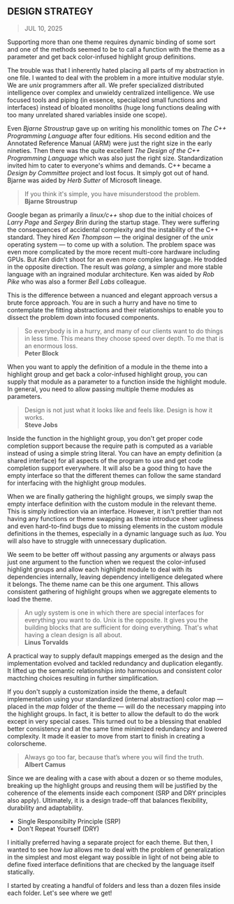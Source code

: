 ## DESIGN STRATEGY
> JUL 10, 2025

Supporting more than one theme requires dynamic binding of some sort
and one of the methods seemed to be to call a function with the theme
as a parameter and get back color-infused highlight group definitions.

The trouble was that I inherently hated placing all parts of
my abstraction in one file.  I wanted to deal with the problem
in a more intuitive modular style.  We are _unix_ programmers after
all.  We prefer specialized distributed intelligence over complex
and unwieldy centralized intelligence.  We use focused tools and piping
(in essence, specialized small functions and interfaces) instead of
bloated monoliths (huge long functions dealing with too many
unrelated shared variables inside one scope).

Even _Bjarne Stroustrup_ gave up on writing his monolithic tomes on
_The C++ Programming Language_ after four editions.
His second edition and the Annotated Reference Manual (ARM) were just
the right size in the early nineties.
Then there was the quite excellent _The Design of the C++ Programming
Language_ which was also just the right size.
Standardization invited him to cater to everyone's whims and demands.
C++ became a _Design by Committee_ project and lost focus.
It simply got out of hand.  Bjarne was aided by _Herb Sutter_
of Microsoft lineage.

> If you think it's simple, you have misunderstood the problem.  
> **Bjarne Stroustrup**

Google began as primarily a _linux/c++_ shop due to the initial choices
of _Larry Page_ and _Sergey Brin_ during the startup stage.
They were suffering the consequences of accidental complexity and
the instability of the C++ standard.
They hired _Ken Thompson_ — the original designer of the _unix_
operating system — to come up with a solution.
The problem space was even more complicated by the more recent
multi-core hardware including GPUs.
But _Ken_ didn't shoot for an even more complex language.
He trodded in the opposite direction.
The result was _golang_, a simpler and more stable language with
an ingrained modular architecture.
Ken was aided by _Rob Pike_ who was also a former _Bell Labs_
colleague.

This is the difference between a nuanced and elegant approach versus
a brute force approach.
You are in such a hurry and have no time to contemplate the fitting
abstractions and their relationships to enable you to dissect
the problem down into focused components.

> So everybody is in a hurry, and many of our clients want to do
> things in less time.
> This means they choose speed over depth.
> To me that is an enormous loss.  
> **Peter Block**

When you want to apply the definition of a module in the theme into
a highlight group and get back a color-infused highlight group, you can supply
that module as a parameter to a function inside the highlight module.
In general, you need to allow passing multiple theme modules as parameters.

> Design is not just what it looks like and feels like.
> Design is how it works.  
> **Steve Jobs**

Inside the function in the highlight group, you don't get proper code completion
support because the require path is computed as a variable instead of using
a simple string literal.
You can have an empty definition (a shared interface) for all aspects of
the program to use and get code completion support everywhere.
It will also be a good thing to have the empty interface so that the
different themes can follow the same standard for interfacing with
the highlight group modules.

When we are finally gathering the highlight groups, we simply swap the
empty interface definition with the custom module in the relevant theme.
This is simply indirection via an interface.  However, it isn't prettier
than not having any functions or theme swapping as these introduce sheer
ugliness and even hard-to-find bugs due to missing elements in the custom
module definitions in the themes, especially in a dynamic language such
as _lua_.  You will also have to struggle with unnecessary duplication.

We seem to be better off without passing any arguments or always pass
just one argument to the function when we request the color-infused highlight
groups and allow each highlight module to deal with its dependencies internally,
leaving dependency intelligence delegated where it belongs.
The theme name can be this one argument.  This allows consistent gathering
of highlight groups when we aggregate elements to load the theme.

> An ugly system is one in which there are special interfaces for
> everything you want to do.
> Unix is the opposite. It gives you the building blocks that are
> sufficient for doing everything.
> That's what having a clean design is all about.  
> **Linus Torvalds**

A practical way to supply default mappings emerged as the
design and the implementation evolved and tackled redundancy and
duplication elegantly.  It lifted up the semantic relationships
into harmonious and consistent color mactching choices resulting
in further simplification.

If you don't supply a customization inside the theme, a default
implementation using your standardized (internal abstraction) color map
— placed in the _map_ folder of the theme — will do the necessary mapping
into the highlight groups.
In fact, it is better to allow the default to do the work except
in very special cases.
This turned out to be a blessing that enabled better consistency
and at the same time minimized redundancy and lowered complexity.
It made it easier to move from start to finish in creating
a colorscheme.

> Always go too far, because that’s where you will find the truth.    
> **Albert Camus**

Since we are dealing with a case with about a dozen or so theme
modules, breaking up the highlight groups and reusing them
will be justified by the coherence of the elements inside each
component (SRP and DRY principles also apply).
Ultimately, it is a design trade-off that balances flexibility,
durability and adaptability.

* Single Responsibilty Principle (SRP)
* Don't Repeat Yourself (DRY)

I initially preferred having a separate project for each theme.
But then, I wanted to see how _lua_ allows me to deal with the problem
of generalization in the simplest and most elegant way possible in light
of not being able to define fixed interface definitions that are checked
by the language itself statically.

I started by creating a handful of folders and less than a dozen files
inside each folder.  Let's see where we get!
